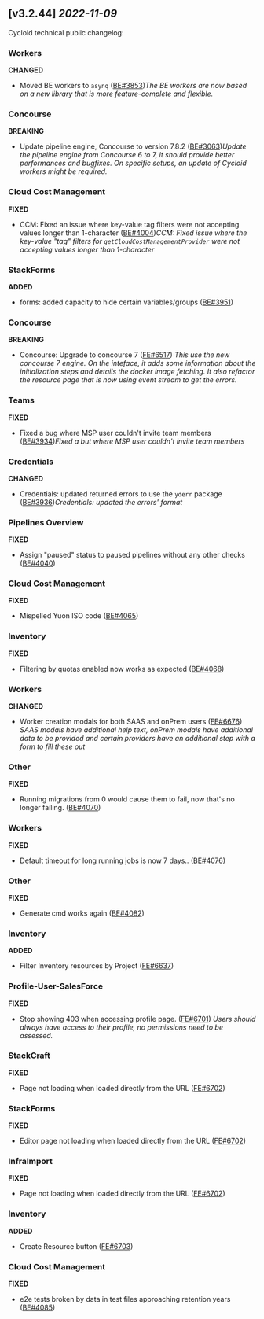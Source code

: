 ## [v3.2.44] _2022-11-09_

Cycloid technical public changelog:

### Workers
**CHANGED**
- Moved BE workers to `asynq` ([BE#3853])*The BE workers are now based on a new library that is more feature-complete and flexible.*
### Concourse
**BREAKING**
- Update pipeline engine, Concourse to version 7.8.2 ([BE#3063])*Update the pipeline engine from Concourse 6 to 7, it should provide better performances and bugfixes. On specific setups, an update of Cycloid workers might be required.*
### Cloud Cost Management
**FIXED**
- CCM: Fixed an issue where key-value tag filters were not accepting values longer than 1-character ([BE#4004])*CCM: Fixed issue where the key-value "tag" filters for `getCloudCostManagementProvider` were not accepting values longer than 1-character*
### StackForms
**ADDED**
- forms: added capacity to hide certain variables/groups ([BE#3951])
### Concourse
**BREAKING**
- Concourse: Upgrade to concourse 7 ([FE#6517])
*This use the new concourse 7 engine. On the inteface, it adds some information about the initialization steps and details the docker image fetching. It also refactor the resource page that is now using event stream to get the errors.*
### Teams
**FIXED**
- Fixed a bug where MSP user couldn't invite team members ([BE#3934])*Fixed a but where MSP user couldn't invite team members*
### Credentials
**CHANGED**
- Credentials: updated returned errors to use the `yderr` package ([BE#3936])*Credentials: updated the errors' format*
### Pipelines Overview
**FIXED**
- Assign "paused" status to paused pipelines without any other checks ([BE#4040])
### Cloud Cost Management
**FIXED**
- Mispelled Yuon ISO code ([BE#4065])
### Inventory
**FIXED**
- Filtering by quotas enabled now works as expected ([BE#4068])
### Workers
**CHANGED**
- Worker creation modals for both SAAS and onPrem users ([FE#6676])
*SAAS modals have additional help text, onPrem modals have additional data to be provided and certain providers have an additional step with a form to fill these out*
### Other
**FIXED**
- Running migrations from 0 would cause them to fail, now that's no longer failing. ([BE#4070])
### Workers
**FIXED**
- Default timeout for long running jobs is now 7 days.. ([BE#4076])
### Other
**FIXED**
- Generate cmd works again ([BE#4082])
### Inventory
**ADDED**
- Filter Inventory resources by Project ([FE#6637])

### Profile-User-SalesForce
**FIXED**
- Stop showing 403 when accessing profile page. ([FE#6701])
*Users should always have access to their profile, no permissions need to be assessed.*
### StackCraft
**FIXED**
- Page not loading when loaded directly from the URL ([FE#6702])

### StackForms
**FIXED**
- Editor page not loading when loaded directly from the URL ([FE#6702])

### InfraImport
**FIXED**
- Page not loading when loaded directly from the URL ([FE#6702])

### Inventory
**ADDED**
- Create Resource button ([FE#6703])

### Cloud Cost Management
**FIXED**
- e2e tests broken by data in test files approaching retention years ([BE#4085])

[BE#3853]: https://github.com/cycloidio/youdeploy-http-api/pull/3853
[BE#3063]: https://github.com/cycloidio/youdeploy-http-api/pull/3063
[BE#4004]: https://github.com/cycloidio/youdeploy-http-api/pull/4004
[BE#3951]: https://github.com/cycloidio/youdeploy-http-api/pull/3951
[FE#6517]: https://github.com/cycloidio/youdeploy-frontend-web/pull/6517
[BE#3934]: https://github.com/cycloidio/youdeploy-http-api/pull/3934
[BE#3936]: https://github.com/cycloidio/youdeploy-http-api/pull/3936
[BE#4040]: https://github.com/cycloidio/youdeploy-http-api/pull/4040
[BE#4065]: https://github.com/cycloidio/youdeploy-http-api/pull/4065
[BE#4068]: https://github.com/cycloidio/youdeploy-http-api/pull/4068
[FE#6676]: https://github.com/cycloidio/youdeploy-frontend-web/pull/6676
[BE#4070]: https://github.com/cycloidio/youdeploy-http-api/pull/4070
[BE#4076]: https://github.com/cycloidio/youdeploy-http-api/pull/4076
[BE#4082]: https://github.com/cycloidio/youdeploy-http-api/pull/4082
[FE#6637]: https://github.com/cycloidio/youdeploy-frontend-web/pull/6637
[FE#6701]: https://github.com/cycloidio/youdeploy-frontend-web/pull/6701
[FE#6702]: https://github.com/cycloidio/youdeploy-frontend-web/pull/6702
[FE#6702]: https://github.com/cycloidio/youdeploy-frontend-web/pull/6702
[FE#6702]: https://github.com/cycloidio/youdeploy-frontend-web/pull/6702
[FE#6703]: https://github.com/cycloidio/youdeploy-frontend-web/pull/6703
[BE#4085]: https://github.com/cycloidio/youdeploy-http-api/pull/4085
